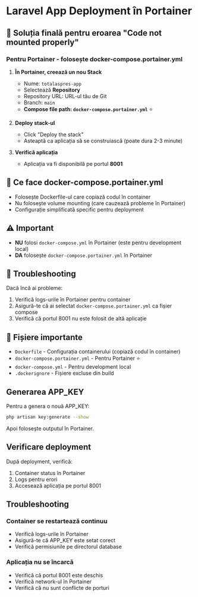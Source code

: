 # Laravel App Deployment în Portainer

## 🚀 Soluția finală pentru eroarea "Code not mounted properly"

### Pentru Portainer - folosește docker-compose.portainer.yml

1. **În Portainer, creează un nou Stack**
   - Nume: `totalaspres-app`
   - Selectează **Repository** 
   - Repository URL: URL-ul tău de Git
   - Branch: `main`
   - **Compose file path: `docker-compose.portainer.yml`** ⭐

2. **Deploy stack-ul**
   - Click "Deploy the stack"
   - Asteaptă ca aplicația să se construiască (poate dura 2-3 minute)

3. **Verifică aplicația**
   - Aplicația va fi disponibilă pe portul **8001**

## 🔧 Ce face docker-compose.portainer.yml

- Folosește Dockerfile-ul care copiază codul în container
- Nu folosește volume mounting (care cauzează probleme în Portainer)
- Configurație simplificată specific pentru deployment

## ⚠️ Important

- **NU** folosi `docker-compose.yml` în Portainer (este pentru development local)
- **DA** folosește `docker-compose.portainer.yml` în Portainer

## 🐛 Troubleshooting

Dacă încă ai probleme:

1. Verifică logs-urile în Portainer pentru container
2. Asigură-te că ai selectat `docker-compose.portainer.yml` ca fișier compose
3. Verifică că portul 8001 nu este folosit de altă aplicație

## 📁 Fișiere importante

- `Dockerfile` - Configurația containerului (copiază codul în container)
- `docker-compose.portainer.yml` - Pentru Portainer ⭐
- `docker-compose.yml` - Pentru development local
- `.dockerignore` - Fișiere excluse din build

## Generarea APP_KEY

Pentru a genera o nouă APP_KEY:
```bash
php artisan key:generate --show
```

Apoi folosește outputul în Portainer.

## Verificare deployment

După deployment, verifică:
1. Container status în Portainer
2. Logs pentru erori
3. Accesează aplicația pe portul 8001

## Troubleshooting

### Container se restartează continuu
- Verifică logs-urile în Portainer
- Asigură-te că APP_KEY este setat corect
- Verifică permisiunile pe directorul database

### Aplicația nu se încarcă
- Verifică că portul 8001 este deschis
- Verifică network-ul în Portainer
- Verifică că nu sunt conflicte de porturi
